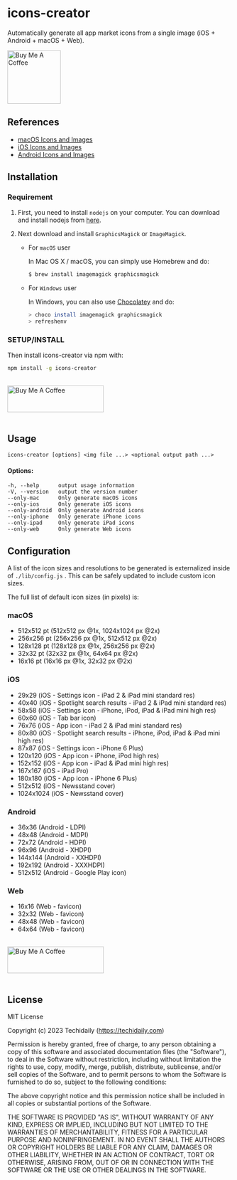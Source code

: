 # icons-creator

Automatically generate all app market icons from a single image (iOS + Android + macOS + Web).

<a href="https://www.buymeacoffee.com/techidaily.com" target="_blank"><img src="https://cdn.buymeacoffee.com/uploads/gallery/4495928/2023-10-18/icon_512x5122x.png" alt="Buy Me A Coffee" style="height: 120px !important;" ></a>

## References

* [macOS Icons and Images](https://developer.apple.com/design/human-interface-guidelines/macos/icons-and-images/app-icon/)
* [iOS Icons and Images](https://developer.apple.com/library/ios/documentation/userexperience/conceptual/mobilehig/IconMatrix.html)
* [Android Icons and Images](http://iconhandbook.co.uk/reference/chart/android/)

## Installation

### Requirement

1. First, you need to install `nodejs` on your computer. You can download and install nodejs from [here](https://nodejs.org/en/download/).

2. Next download and install `GraphicsMagick` or `ImageMagick`.

   * For `macOS` user

       In Mac OS X / macOS, you can simply use Homebrew and do:

       ``` bash
       $ brew install imagemagick graphicsmagick
       ```

   * For `Windows` user

       In Windows, you can also use [Chocolatey](tps://community.chocolatey.org) and do:

       ``` bash
       > choco install imagemagick graphicsmagick
       > refreshenv
       ```

### SETUP/INSTALL

Then install icons-creator via npm with:

``` bash
npm install -g icons-creator
```

<br/>
<a href="https://www.buymeacoffee.com/techidaily.com" target="_blank"><img src="https://cdn.buymeacoffee.com/buttons/v2/default-yellow.png" alt="Buy Me A Coffee" style="height: 60px !important;width: 217px !important;" ></a>
<br/><br/>

## Usage

 `icons-creator [options] <img file ...> <optional output path ...>`

#### Options:

    -h, --help      output usage information
    -V, --version   output the version number
    --only-mac      Only generate macOS icons
    --only-ios      Only generate iOS icons
    --only-android  Only generate Android icons
    --only-iphone   Only generate iPhone icons
    --only-ipad     Only generate iPad icons
    --only-web      Only generate Web icons

## Configuration

A list of the icon sizes and resolutions to be generated is externalized inside of `./lib/config.js` .  This can be safely updated to include custom icon sizes.

The full list of default icon sizes (in pixels) is:

### macOS

*  512x512 pt (512x512 px @1x, 1024x1024 px @2x)
*  256x256 pt (256x256 px @1x, 512x512 px @2x)
*  128x128 pt (128x128 px @1x, 256x256 px @2x)
*  32x32 pt (32x32 px @1x, 64x64 px @2x)
*  16x16 pt (16x16 px @1x, 32x32 px @2x)

### iOS

*  29x29 (iOS - Settings icon - iPad 2 & iPad mini standard res)
*  40x40 (iOS - Spotlight search results - iPad 2 & iPad mini standard res)
*  58x58 (iOS - Settings icon - iPhone, iPod, iPad & iPad mini high res)
*  60x60 (iOS - Tab bar icon)
*  76x76 (iOS - App icon - iPad 2 & iPad mini standard res)
*  80x80 (iOS - Spotlight search results - iPhone, iPod, iPad & iPad mini high res)
*  87x87 (iOS - Settings icon - iPhone 6 Plus)
*  120x120 (iOS - App icon - iPhone, iPod high res)
*  152x152 (iOS - App icon - iPad & iPad mini high res)
*  167x167 (iOS - iPad Pro)
*  180x180 (iOS - App icon - iPhone 6 Plus)
*  512x512 (iOS - Newsstand cover)
*  1024x1024 (iOS - Newsstand cover)

### Android

*  36x36 (Android - LDPI)
*  48x48 (Android - MDPI)
*  72x72 (Android - HDPI)
*  96x96 (Android - XHDPI)
*  144x144 (Android - XXHDPI)
*  192x192 (Android - XXXHDPI)
*  512x512 (Android - Google Play icon)

### Web

* 16x16 (Web - favicon)
* 32x32 (Web - favicon)
* 48x48 (Web - favicon)
* 64x64 (Web - favicon)

<br/>
<a href="https://www.buymeacoffee.com/techidaily.com" target="_blank"><img src="https://cdn.buymeacoffee.com/buttons/v2/default-yellow.png" alt="Buy Me A Coffee" style="height: 60px !important;width: 217px !important;" ></a>
<br/><br/>


## License

MIT License

Copyright (c) 2023 Techidaily (https://techidaily.com)
 
Permission is hereby granted, free of charge, to any person obtaining
a copy of this software and associated documentation files (the
"Software"), to deal in the Software without restriction, including
without limitation the rights to use, copy, modify, merge, publish, 
distribute, sublicense, and/or sell copies of the Software, and to
permit persons to whom the Software is furnished to do so, subject to
the following conditions:
 
The above copyright notice and this permission notice shall be
included in all copies or substantial portions of the Software.
 
THE SOFTWARE IS PROVIDED "AS IS", WITHOUT WARRANTY OF ANY KIND, 
EXPRESS OR IMPLIED, INCLUDING BUT NOT LIMITED TO THE WARRANTIES OF
MERCHANTABILITY, FITNESS FOR A PARTICULAR PURPOSE AND
NONINFRINGEMENT. IN NO EVENT SHALL THE AUTHORS OR COPYRIGHT HOLDERS BE
LIABLE FOR ANY CLAIM, DAMAGES OR OTHER LIABILITY, WHETHER IN AN ACTION
OF CONTRACT, TORT OR OTHERWISE, ARISING FROM, OUT OF OR IN CONNECTION
WITH THE SOFTWARE OR THE USE OR OTHER DEALINGS IN THE SOFTWARE.
